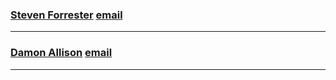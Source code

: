 ### [Steven Forrester](https://github.com/thorrester) [email](steven.forrester@shipt.com)
---
### [Damon Allison](https://github.com/damonallison) [email](damon@shipt.com)
---
